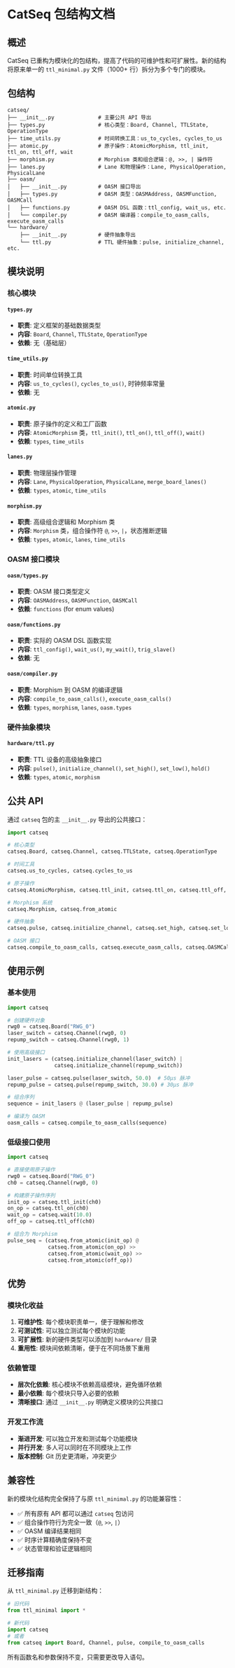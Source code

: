 # CatSeq 包结构文档

## 概述

CatSeq 已重构为模块化的包结构，提高了代码的可维护性和可扩展性。新的结构将原来单一的 `ttl_minimal.py` 文件（1000+ 行）拆分为多个专门的模块。

## 包结构

```
catseq/
├── __init__.py              # 主要公共 API 导出
├── types.py                 # 核心类型：Board, Channel, TTLState, OperationType  
├── time_utils.py            # 时间转换工具：us_to_cycles, cycles_to_us
├── atomic.py                # 原子操作：AtomicMorphism, ttl_init, ttl_on, ttl_off, wait
├── morphism.py              # Morphism 类和组合逻辑：@, >>, | 操作符
├── lanes.py                 # Lane 和物理操作：Lane, PhysicalOperation, PhysicalLane
├── oasm/
│   ├── __init__.py          # OASM 接口导出
│   ├── types.py             # OASM 类型：OASMAddress, OASMFunction, OASMCall
│   ├── functions.py         # OASM DSL 函数：ttl_config, wait_us, etc.
│   └── compiler.py          # OASM 编译器：compile_to_oasm_calls, execute_oasm_calls
└── hardware/
    ├── __init__.py          # 硬件抽象导出  
    └── ttl.py               # TTL 硬件抽象：pulse, initialize_channel, etc.
```

## 模块说明

### 核心模块

#### `types.py`
- **职责**: 定义框架的基础数据类型
- **内容**: `Board`, `Channel`, `TTLState`, `OperationType`
- **依赖**: 无（基础层）

#### `time_utils.py`  
- **职责**: 时间单位转换工具
- **内容**: `us_to_cycles()`, `cycles_to_us()`, 时钟频率常量
- **依赖**: 无

#### `atomic.py`
- **职责**: 原子操作的定义和工厂函数
- **内容**: `AtomicMorphism` 类，`ttl_init()`, `ttl_on()`, `ttl_off()`, `wait()`
- **依赖**: `types`, `time_utils`

#### `lanes.py`
- **职责**: 物理层操作管理
- **内容**: `Lane`, `PhysicalOperation`, `PhysicalLane`, `merge_board_lanes()`
- **依赖**: `types`, `atomic`, `time_utils`

#### `morphism.py`
- **职责**: 高级组合逻辑和 Morphism 类
- **内容**: `Morphism` 类，组合操作符 `@`, `>>`, `|`，状态推断逻辑
- **依赖**: `types`, `atomic`, `lanes`, `time_utils`

### OASM 接口模块

#### `oasm/types.py`
- **职责**: OASM 接口类型定义
- **内容**: `OASMAddress`, `OASMFunction`, `OASMCall` 
- **依赖**: `functions` (for enum values)

#### `oasm/functions.py`
- **职责**: 实际的 OASM DSL 函数实现
- **内容**: `ttl_config()`, `wait_us()`, `my_wait()`, `trig_slave()`
- **依赖**: 无

#### `oasm/compiler.py`
- **职责**: Morphism 到 OASM 的编译逻辑
- **内容**: `compile_to_oasm_calls()`, `execute_oasm_calls()`
- **依赖**: `types`, `morphism`, `lanes`, `oasm.types`

### 硬件抽象模块

#### `hardware/ttl.py`
- **职责**: TTL 设备的高级抽象接口
- **内容**: `pulse()`, `initialize_channel()`, `set_high()`, `set_low()`, `hold()`
- **依赖**: `types`, `atomic`, `morphism`

## 公共 API

通过 `catseq` 包的主 `__init__.py` 导出的公共接口：

```python
import catseq

# 核心类型
catseq.Board, catseq.Channel, catseq.TTLState, catseq.OperationType

# 时间工具
catseq.us_to_cycles, catseq.cycles_to_us

# 原子操作
catseq.AtomicMorphism, catseq.ttl_init, catseq.ttl_on, catseq.ttl_off, catseq.wait

# Morphism 系统
catseq.Morphism, catseq.from_atomic

# 硬件抽象
catseq.pulse, catseq.initialize_channel, catseq.set_high, catseq.set_low, catseq.hold

# OASM 接口
catseq.compile_to_oasm_calls, catseq.execute_oasm_calls, catseq.OASMCall
```

## 使用示例

### 基本使用

```python
import catseq

# 创建硬件对象
rwg0 = catseq.Board("RWG_0")
laser_switch = catseq.Channel(rwg0, 0)
repump_switch = catseq.Channel(rwg0, 1)

# 使用高级接口
init_lasers = (catseq.initialize_channel(laser_switch) | 
               catseq.initialize_channel(repump_switch))

laser_pulse = catseq.pulse(laser_switch, 50.0)  # 50μs 脉冲
repump_pulse = catseq.pulse(repump_switch, 30.0) # 30μs 脉冲

# 组合序列
sequence = init_lasers @ (laser_pulse | repump_pulse)

# 编译为 OASM
oasm_calls = catseq.compile_to_oasm_calls(sequence)
```

### 低级接口使用

```python
import catseq

# 直接使用原子操作
rwg0 = catseq.Board("RWG_0")
ch0 = catseq.Channel(rwg0, 0)

# 构建原子操作序列
init_op = catseq.ttl_init(ch0)
on_op = catseq.ttl_on(ch0) 
wait_op = catseq.wait(10.0)
off_op = catseq.ttl_off(ch0)

# 组合为 Morphism
pulse_seq = (catseq.from_atomic(init_op) @ 
             catseq.from_atomic(on_op) >>
             catseq.from_atomic(wait_op) >>
             catseq.from_atomic(off_op))
```

## 优势

### 模块化收益
1. **可维护性**: 每个模块职责单一，便于理解和修改
2. **可测试性**: 可以独立测试每个模块的功能
3. **可扩展性**: 新的硬件类型可以添加到 `hardware/` 目录
4. **重用性**: 模块间依赖清晰，便于在不同场景下重用

### 依赖管理
- **层次化依赖**: 核心模块不依赖高级模块，避免循环依赖
- **最小依赖**: 每个模块只导入必要的依赖
- **清晰接口**: 通过 `__init__.py` 明确定义模块的公共接口

### 开发工作流
- **渐进开发**: 可以独立开发和测试每个功能模块
- **并行开发**: 多人可以同时在不同模块上工作
- **版本控制**: Git 历史更清晰，冲突更少

## 兼容性

新的模块化结构完全保持了与原 `ttl_minimal.py` 的功能兼容性：

- ✅ 所有原有 API 都可以通过 `catseq` 包访问
- ✅ 组合操作符行为完全一致（`@`, `>>`, `|`）
- ✅ OASM 编译结果相同
- ✅ 时序计算精确度保持不变
- ✅ 状态管理和验证逻辑相同

## 迁移指南

从 `ttl_minimal.py` 迁移到新结构：

```python
# 旧代码
from ttl_minimal import *

# 新代码
import catseq
# 或者
from catseq import Board, Channel, pulse, compile_to_oasm_calls
```

所有函数名和参数保持不变，只需要更改导入语句。
